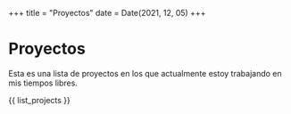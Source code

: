 +++
title = "Proyectos"
date = Date(2021, 12, 05)
+++

# Proyectos

Esta es una lista de proyectos en los que actualmente estoy trabajando en mis 
tiempos libres.

{{ list_projects }}